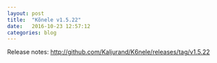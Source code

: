 ```yaml
---
layout: post
title:  "Kõnele v1.5.22"
date:   2016-10-23 12:57:12
categories: blog
---
```


Release notes: <http://github.com/Kaljurand/K6nele/releases/tag/v1.5.22>
